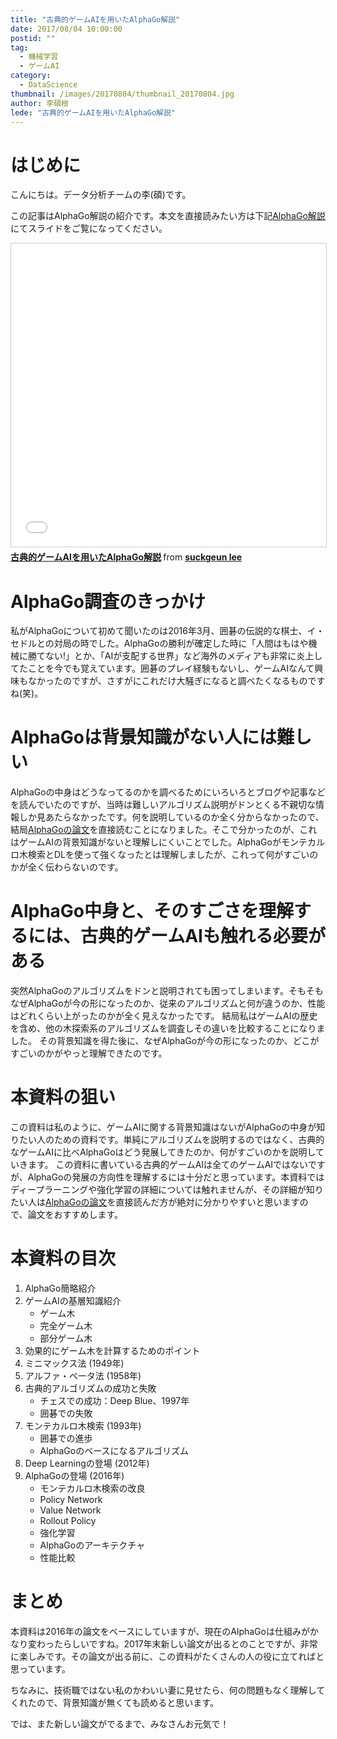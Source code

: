 ```yaml
---
title: "古典的ゲームAIを用いたAlphaGo解説"
date: 2017/08/04 10:00:00
postid: ""
tag:
  - 機械学習
  - ゲームAI
category:
  - DataScience
thumbnail: /images/20170804/thumbnail_20170804.jpg
author: 李碩根
lede: "古典的ゲームAIを用いたAlphaGo解説"
---
```


# はじめに

こんにちは。データ分析チームの李(碩)です。

この記事はAlphaGo解説の紹介です。本文を直接読みたい方は下記[AlphaGo解説](https://www.slideshare.net/suckgeunlee/aialphago/suckgeunlee/aialphago)にてスライドをご覧になってください。

<iframe src="//www.slideshare.net/slideshow/embed_code/key/MkHgW3PHRXZxOL" width="595" height="485" frameborder="0" marginwidth="0" marginheight="0" scrolling="no" style="border:1px solid #CCC; border-width:1px; margin-bottom:5px; max-width: 100%;" allowfullscreen> </iframe> <div style="margin-bottom:5px"> <strong> <a href="//www.slideshare.net/suckgeunlee/aialphago" title="古典的ゲームAIを用いたAlphaGo解説" target="_blank">古典的ゲームAIを用いたAlphaGo解説</a> </strong> from <strong><a target="_blank" href="https://www.slideshare.net/suckgeunlee">suckgeun lee</a></strong> </div>

# AlphaGo調査のきっかけ

私がAlphaGoについて初めて聞いたのは2016年3月、囲碁の伝説的な棋士、イ・セドルとの対局の時でした。AlphaGoの勝利が確定した時に「人間はもはや機械に勝てない!」とか、「AIが支配する世界」など海外のメディアも非常に炎上してたことを今でも覚えています。囲碁のプレイ経験もないし、ゲームAIなんて興味もなかったのですが、さすがにこれだけ大騒ぎになると調べたくなるものですね(笑)。

# AlphaGoは背景知識がない人には難しい

AlphaGoの中身はどうなってるのかを調べるためにいろいろとブログや記事などを読んでいたのですが、当時は難しいアルゴリズム説明がドンとくる不親切な情報しか見あたらなかったです。何を説明しているのか全く分からなかったので、結局[AlphaGoの論文]を直接読むことになりました。そこで分かったのが、これはゲームAIの背景知識がないと理解しにくいことでした。AlphaGoがモンテカルロ木検索とDLを使って強くなったとは理解しましたが、これって何がすごいのかが全く伝わらないのです。

[AlphaGoの論文]:https://www.nature.com/nature/journal/v529/n7587/full/nature16961.html

# AlphaGo中身と、そのすごさを理解するには、古典的ゲームAIも触れる必要がある

突然AlphaGoのアルゴリズムをドンと説明されても困ってしまいます。そもそもなぜAlphaGoが今の形になったのか、従来のアルゴリズムと何が違うのか、性能はどれくらい上がったのかが全く見えなかったです。
結局私はゲームAIの歴史を含め、他の木探索系のアルゴリズムを調査しその違いを比較することになりました。
その背景知識を得た後に、なぜAlphaGoが今の形になったのか、どこがすごいのかがやっと理解できたのです。

# 本資料の狙い

この資料は私のように、ゲームAIに関する背景知識はないがAlphaGoの中身が知りたい人のための資料です。単純にアルゴリズムを説明するのではなく、古典的なゲームAIに比べAlphaGoはどう発展してきたのか、何がすごいのかを説明していきます。
この資料に書いている古典的ゲームAIは全てのゲームAIではないですが、AlphaGoの発展の方向性を理解するには十分だと思っています。本資料ではディープラーニングや強化学習の詳細については触れませんが、その詳細が知りたい人は[AlphaGoの論文]を直接読んだ方が絶対に分かりやすいと思いますので、論文をおすすめします。

# 本資料の目次

1. AlphaGo簡略紹介
2. ゲームAIの基層知識紹介
   * ゲーム木
   * 完全ゲーム木
   * 部分ゲーム木
3. 効果的にゲーム木を計算するためのポイント
4. ミニマックス法 (1949年)
5. アルファ・ベータ法 (1958年)
6. 古典的アルゴリズムの成功と失敗
   * チェスでの成功：Deep Blue、1997年
   * 囲碁での失敗
7. モンテカルロ木検索 (1993年)
   * 囲碁での進歩
   * AlphaGoのベースになるアルゴリズム
8. Deep Learningの登場 (2012年)
9. AlphaGoの登場 (2016年)
   * モンテカルロ木検索の改良
   * Policy Network
   * Value Network
   * Rollout Policy
   * 強化学習
   * AlphaGoのアーキテクチャ
   * 性能比較

# まとめ

本資料は2016年の論文をベースにしていますが、現在のAlphaGoは仕組みがかなり変わったらしいですね。2017年末新しい論文が出るとのことですが、非常に楽しみです。その論文が出る前に、この資料がたくさんの人の役に立てればと思っています。

ちなみに、技術職ではない私のかわいい妻に見せたら、何の問題もなく理解してくれたので、背景知識が無くても読めると思います。

では、また新しい論文がでるまで、みなさんお元気で！
